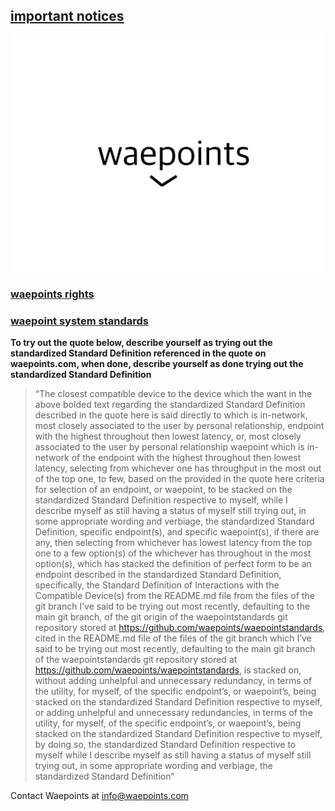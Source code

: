 ## [important notices](https://waepoints.github.io/rendereddistributedhighenergyinteractionnotices)
![Waepoints Logo](./waepoints-logo.svg)
### [waepoints rights](https://waepoints.github.io/rights/)
### [waepoint system standards](https://waepoints.github.io/waepointstandards-documentation/)

**To try out the quote below, describe yourself as trying out the standardized Standard Definition referenced in the quote on waepoints.com, when done, describe yourself as done trying out the standardized Standard Definition**

> “The closest compatible device to the device which the want in the above bolded text regarding the standardized Standard Definition described in the quote here is said directly to which is in-network, most closely associated to the user by personal relationship, endpoint with the highest throughout then lowest latency, or, most closely associated to the user by personal relationship waepoint which is in-network of the endpoint with the highest throughout then lowest latency, selecting from whichever one has throughput in the most out of the top one, to few, based on the provided in the quote here criteria for selection of an endpoint, or waepoint, to be stacked on the standardized Standard Definition respective to myself, while I describe myself as still having a status of myself still trying out, in some appropriate wording and verbiage, the standardized Standard Definition, specific endpoint(s), and specific waepoint(s), if there are any, then selecting from whichever has lowest latency from the top one to a few option(s) of the whichever has throughout in the most option(s), which has stacked the definition of perfect form to be an endpoint described in the standardized Standard Definition, specifically, the Standard Definition of Interactions with the Compatible Device(s) from the README.md file from the files of the git branch I’ve said to be trying out most recently, defaulting to the main git branch, of the git origin of the waepointstandards git repository stored at https://github.com/waepoints/waepointstandards, cited in the README.md file of the files of the git branch which I’ve said to be trying out most recently, defaulting to the main git branch of the waepointstandards git repository stored at https://github.com/waepoints/waepointstandards, is stacked on, without adding unhelpful and unnecessary redundancy, in terms of the utility, for myself, of the specific endpoint’s, or waepoint’s, being stacked on the standardized Standard Definition respective to myself, or adding unhelpful and unnecessary redundancies, in terms of the utility, for myself, of the specific endpoint’s, or waepoint’s, being stacked on the standardized Standard Definition respective to myself, by doing so, the standardized Standard Definition respective to myself while I describe myself as still having a status of myself still trying out, in some appropriate wording and verbiage, the standardized Standard Definition”

Contact Waepoints at info@waepoints.com